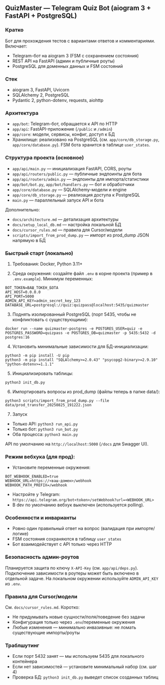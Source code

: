 ## QuizMaster — Telegram Quiz Bot (aiogram 3 + FastAPI + PostgreSQL)

### Кратко
Бот для прохождения тестов с вариантами ответов и комментариями. Включает:
- Telegram-бот на aiogram 3 (FSM с сохранением состояния)
- REST API на FastAPI (админ и публичные роуты)
- PostgreSQL для доменных данных и FSM состояний

### Стек
- aiogram 3, FastAPI, Uvicorn
- SQLAlchemy 2, PostgreSQL
- Pydantic 2, python-dotenv, requests, aiohttp

### Архитектура
- `app/bot`: Telegram-бот, обращается к API по HTTP
- `app/api`: FastAPI-приложение (`/public` и `/admin`)
- `app/core`: модели, сервисы, конфиг, доступ к БД
- Хранилище: реализовано на PostgreSQL (см. `app/core/db_storage.py`, `app/core/database.py`). FSM бота хранится в таблице `user_states`.

### Структура проекта (основное)
- `app/api/main.py` — инициализация FastAPI, CORS, роуты
- `app/api/routers/public.py` — публичные эндпоинты для бота
- `app/api/routers/admin.py` — эндпоинты для импорта/статистики
- `app/bot/bot.py`, `app/bot/handlers.py` — бот и обработчики
- `app/core/database.py` — SQLAlchemy-модели и engine
- `app/core/db_storage.py` — реализация доступа к PostgreSQL
- `main.py` — параллельный запуск API и бота

Дополнительно:
- `docs/architecture.md` — детализация архитектуры
- `docs/setup_local_db.md` — настройка локальной БД
- `docs/cursor_rules.md` — правила для Cursor/модели
- `scripts/import_from_prod_dump.py` — импорт из prod_dump JSON напрямую в БД

### Быстрый старт (локально)
1) Требования: Docker, Python 3.11+

2) Среда окружения: создайте файл `.env` в корне проекта (пример в `.env.example`).
Минимум переменных:
```
BOT_TOKEN=ВАШ_ТОКЕН_БОТА
API_HOST=0.0.0.0
API_PORT=5000
ADMIN_API_KEY=admin_secret_key_123
DATABASE_URL=postgresql://quiz:quizpass@localhost:5435/quizmaster
```

3) Поднять изолированный PostgreSQL (порт 5435, чтобы не конфликтовать с существующими):
```
docker run --name quizmaster-postgres -e POSTGRES_USER=quiz -e POSTGRES_PASSWORD=quizpass -e POSTGRES_DB=quizmaster -p 5435:5432 -d postgres:16
```

4) Установить минимальные зависимости для БД-инициализации:
```
python3 -m pip install -U pip
python3 -m pip install "SQLAlchemy>=2.0.43" "psycopg2-binary>=2.9.10" "python-dotenv>=1.1.1"
```

5) Инициализировать таблицы:
```
python3 init_db.py
```

6) Импортировать вопросы из prod_dump (файлы теперь в папке data/):
```
python3 scripts/import_from_prod_dump.py --file data/prod_transfer_20250825_191222.json
```

7) Запуск
- Только API: `python3 run_api.py`
- Только бот: `python3 run_bot.py`
- Оба процесса: `python3 main.py`

API по умолчанию на `http://localhost:5000` (`/docs` для Swagger UI).

### Режим вебхука (для прод):
- Установите переменные окружения:
```
BOT_WEBHOOK_ENABLED=true
WEBHOOK_URL=https://<ваш-домен>/webhook
WEBHOOK_PATH_PREFIX=/webhook
```
- Настройте у Telegram: `https://api.telegram.org/bot<token>/setWebhook?url=<WEBHOOK_URL>`
- В dev по умолчанию вебхук выключен (используется polling).

### Особенности и инварианты
- Ровно один правильный ответ на вопрос (валидация при импорте/логике)
- FSM состояния сохраняются в таблицу `user_states`
- Бот взаимодействует с API только через HTTP

### Безопасность админ-роутов
Планируется защита по ключу `X-API-Key` (см. `app/api/deps.py`). Подключение зависимости в роутеры может быть включено в отдельной задаче. На локальном окружении используйте `ADMIN_API_KEY` из `.env`.

### Правила для Cursor/модели
См. `docs/cursor_rules.md`. Коротко:
- Не придумывать новые сущности/поля/поведение без задачи
- Конфигурация только через `.env`/переменные окружения
- Любые изменения — минимально инвазивные: не ломать существующие импорты/роуты

### Траблшутинг
- Если порт 5432 занят — мы используем 5435 для локального контейнера
- Если нет зависимостей — установите минимальный набор (см. шаг 4)
- Проверка БД: `python3 init_db.py` выведет список созданных таблиц


